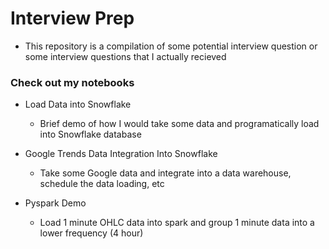 # Interview Prep

- This repository is a compilation of some potential interview question or some interview questions that I actually recieved

### Check out my notebooks
- Load Data into Snowflake
  - Brief demo of how I would take some data and programatically load into Snowflake database

- Google Trends Data Integration Into Snowflake
  - Take some Google data and integrate into a data warehouse, schedule the data loading, etc

- Pyspark Demo
  - Load 1 minute OHLC data into spark and group 1 minute data into a lower frequency (4 hour)   
